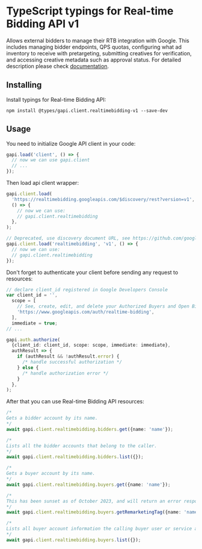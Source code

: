 # TypeScript typings for Real-time Bidding API v1

Allows external bidders to manage their RTB integration with Google. This includes managing bidder endpoints, QPS quotas, configuring what ad inventory to receive with pretargeting, submitting creatives for verification, and accessing creative metadata such as approval status.
For detailed description please check [documentation](https://developers.google.com/authorized-buyers/apis/realtimebidding/reference/rest/).

## Installing

Install typings for Real-time Bidding API:

```
npm install @types/gapi.client.realtimebidding-v1 --save-dev
```

## Usage

You need to initialize Google API client in your code:

```typescript
gapi.load('client', () => {
  // now we can use gapi.client
  // ...
});
```

Then load api client wrapper:

```typescript
gapi.client.load(
  'https://realtimebidding.googleapis.com/$discovery/rest?version=v1',
  () => {
    // now we can use:
    // gapi.client.realtimebidding
  },
);
```

```typescript
// Deprecated, use discovery document URL, see https://github.com/google/google-api-javascript-client/blob/master/docs/reference.md#----gapiclientloadname----version----callback--
gapi.client.load('realtimebidding', 'v1', () => {
  // now we can use:
  // gapi.client.realtimebidding
});
```

Don't forget to authenticate your client before sending any request to resources:

```typescript
// declare client_id registered in Google Developers Console
var client_id = '',
  scope = [
    // See, create, edit, and delete your Authorized Buyers and Open Bidding account entities
    'https://www.googleapis.com/auth/realtime-bidding',
  ],
  immediate = true;
// ...

gapi.auth.authorize(
  {client_id: client_id, scope: scope, immediate: immediate},
  authResult => {
    if (authResult && !authResult.error) {
      /* handle successful authorization */
    } else {
      /* handle authorization error */
    }
  },
);
```

After that you can use Real-time Bidding API resources: <!-- TODO: make this work for multiple namespaces -->

```typescript
/*
Gets a bidder account by its name.
*/
await gapi.client.realtimebidding.bidders.get({name: 'name'});

/*
Lists all the bidder accounts that belong to the caller.
*/
await gapi.client.realtimebidding.bidders.list({});

/*
Gets a buyer account by its name.
*/
await gapi.client.realtimebidding.buyers.get({name: 'name'});

/*
This has been sunset as of October 2023, and will return an error response if called. For more information, see the release notes: https://developers.google.com/authorized-buyers/apis/relnotes#real-time-bidding-api Gets remarketing tag for a buyer. A remarketing tag is a piece of JavaScript code that can be placed on a web page. When a user visits a page containing a remarketing tag, Google adds the user to a user list.
*/
await gapi.client.realtimebidding.buyers.getRemarketingTag({name: 'name'});

/*
Lists all buyer account information the calling buyer user or service account is permissioned to manage.
*/
await gapi.client.realtimebidding.buyers.list({});
```
